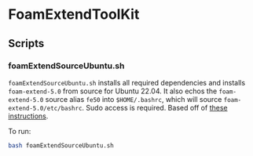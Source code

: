 # FoamExtendToolKit

## Scripts

### foamExtendSourceUbuntu.sh
`foamExtendSourceUbuntu.sh` installs all required dependencies and installs `foam-extend-5.0` from source for Ubuntu 22.04. It also echos the `foam-extend-5.0` source alias `fe50` into `$HOME/.bashrc`, which will source `foam-extend-5.0/etc/bashrc`. Sudo access is required. Based off of [these instructions](https://sourceforge.net/p/foam-extend/foam-extend-5.0/ci/master/tree/doc/buildInstructions/Debian/Ubuntu/Ubuntu_22.04).

To run:

```bash
bash foamExtendSourceUbuntu.sh
```